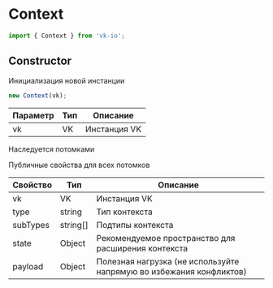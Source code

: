 # Context

```js
import { Context } from 'vk-io';
```

## Constructor
Инициализация новой инстанции

```js
new Context(vk);
```

| Параметр | Тип | Описание     |
|----------|-----|--------------|
| vk       | VK  | Инстанция VK |

Наследуется потомками

Публичные свойства для всех потомков

| Свойство | Тип      | Описание                                                            |
|----------|----------|---------------------------------------------------------------------|
| vk       | VK       | Инстанция VK                                                        |
| type     | string   | Тип контекста                                                       |
| subTypes | string[] | Подтипы контекста                                                   |
| state    | Object   | Рекомендуемое пространство для расширения контекста                 |
| payload  | Object   | Полезная нагрузка (не используйте напрямую во избежания конфликтов) |
